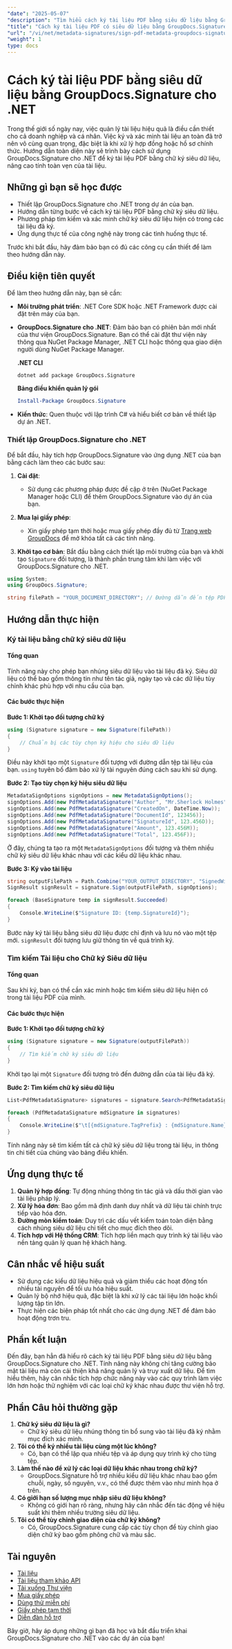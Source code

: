 ```yaml
---
"date": "2025-05-07"
"description": "Tìm hiểu cách ký tài liệu PDF bằng siêu dữ liệu bằng GroupDocs.Signature cho .NET. Hướng dẫn này bao gồm thiết lập, triển khai và xác minh chữ ký siêu dữ liệu để tăng cường bảo mật tài liệu."
"title": "Cách ký tài liệu PDF có siêu dữ liệu bằng GroupDocs.Signature cho .NET | Hướng dẫn toàn diện"
"url": "/vi/net/metadata-signatures/sign-pdf-metadata-groupdocs-signature-net/"
"weight": 1
type: docs
---
```

# Cách ký tài liệu PDF bằng siêu dữ liệu bằng GroupDocs.Signature cho .NET

Trong thế giới số ngày nay, việc quản lý tài liệu hiệu quả là điều cần thiết cho cả doanh nghiệp và cá nhân. Việc ký và xác minh tài liệu an toàn đã trở nên vô cùng quan trọng, đặc biệt là khi xử lý hợp đồng hoặc hồ sơ chính thức. Hướng dẫn toàn diện này sẽ trình bày cách sử dụng GroupDocs.Signature cho .NET để ký tài liệu PDF bằng chữ ký siêu dữ liệu, nâng cao tính toàn vẹn của tài liệu.

## Những gì bạn sẽ học được
- Thiết lập GroupDocs.Signature cho .NET trong dự án của bạn.
- Hướng dẫn từng bước về cách ký tài liệu PDF bằng chữ ký siêu dữ liệu.
- Phương pháp tìm kiếm và xác minh chữ ký siêu dữ liệu hiện có trong các tài liệu đã ký.
- Ứng dụng thực tế của công nghệ này trong các tình huống thực tế.

Trước khi bắt đầu, hãy đảm bảo bạn có đủ các công cụ cần thiết để làm theo hướng dẫn này.

## Điều kiện tiên quyết
Để làm theo hướng dẫn này, bạn sẽ cần:
- **Môi trường phát triển**: .NET Core SDK hoặc .NET Framework được cài đặt trên máy của bạn.
- **GroupDocs.Signature cho .NET**: Đảm bảo bạn có phiên bản mới nhất của thư viện GroupDocs.Signature. Bạn có thể cài đặt thư viện này thông qua NuGet Package Manager, .NET CLI hoặc thông qua giao diện người dùng NuGet Package Manager.
  
  **.NET CLI**
  ```bash
  dotnet add package GroupDocs.Signature
  ```
  
  **Bảng điều khiển quản lý gói**
  ```powershell
  Install-Package GroupDocs.Signature
  ```
- **Kiến thức**: Quen thuộc với lập trình C# và hiểu biết cơ bản về thiết lập dự án .NET.

### Thiết lập GroupDocs.Signature cho .NET
Để bắt đầu, hãy tích hợp GroupDocs.Signature vào ứng dụng .NET của bạn bằng cách làm theo các bước sau:

1. **Cài đặt**:
   - Sử dụng các phương pháp được đề cập ở trên (NuGet Package Manager hoặc CLI) để thêm GroupDocs.Signature vào dự án của bạn.

2. **Mua lại giấy phép**:
   - Xin giấy phép tạm thời hoặc mua giấy phép đầy đủ từ [Trang web GroupDocs](https://purchase.groupdocs.com/buy) để mở khóa tất cả các tính năng.

3. **Khởi tạo cơ bản**:
   Bắt đầu bằng cách thiết lập môi trường của bạn và khởi tạo `Signature` đối tượng, là thành phần trung tâm khi làm việc với GroupDocs.Signature cho .NET.

```csharp
using System;
using GroupDocs.Signature;

string filePath = "YOUR_DOCUMENT_DIRECTORY"; // Đường dẫn đến tệp PDF của bạn
```

## Hướng dẫn thực hiện

### Ký tài liệu bằng chữ ký siêu dữ liệu

#### Tổng quan
Tính năng này cho phép bạn nhúng siêu dữ liệu vào tài liệu đã ký. Siêu dữ liệu có thể bao gồm thông tin như tên tác giả, ngày tạo và các dữ liệu tùy chỉnh khác phù hợp với nhu cầu của bạn.

#### Các bước thực hiện

**Bước 1: Khởi tạo đối tượng chữ ký**

```csharp
using (Signature signature = new Signature(filePath))
{
    // Chuẩn bị các tùy chọn ký hiệu cho siêu dữ liệu
}
```
Điều này khởi tạo một `Signature` đối tượng với đường dẫn tệp tài liệu của bạn. `using` tuyên bố đảm bảo xử lý tài nguyên đúng cách sau khi sử dụng.

**Bước 2: Tạo tùy chọn ký hiệu siêu dữ liệu**

```csharp
MetadataSignOptions signOptions = new MetadataSignOptions();
signOptions.Add(new PdfMetadataSignature("Author", "Mr.Sherlock Holmes")); // Thêm tên tác giả
signOptions.Add(new PdfMetadataSignature("CreatedOn", DateTime.Now));       // Ngày và giờ hiện tại
signOptions.Add(new PdfMetadataSignature("DocumentId", 123456));            // ID tài liệu duy nhất
signOptions.Add(new PdfMetadataSignature("SignatureId", 123.456D));         // Mã định danh chữ ký là double
signOptions.Add(new PdfMetadataSignature("Amount", 123.456M));              // Số tiền ở định dạng thập phân
signOptions.Add(new PdfMetadataSignature("Total", 123.456F));               // Tổng số tiền là số thực
```
Ở đây, chúng ta tạo ra một `MetadataSignOptions` đối tượng và thêm nhiều chữ ký siêu dữ liệu khác nhau với các kiểu dữ liệu khác nhau.

**Bước 3: Ký vào tài liệu**

```csharp
string outputFilePath = Path.Combine("YOUR_OUTPUT_DIRECTORY", "SignedWithMetadata.pdf");
SignResult signResult = signature.Sign(outputFilePath, signOptions);

foreach (BaseSignature temp in signResult.Succeeded)
{
    Console.WriteLine($"Signature ID: {temp.SignatureId}");
}
```
Bước này ký tài liệu bằng siêu dữ liệu được chỉ định và lưu nó vào một tệp mới. `signResult` đối tượng lưu giữ thông tin về quá trình ký.

### Tìm kiếm Tài liệu cho Chữ ký Siêu dữ liệu

#### Tổng quan
Sau khi ký, bạn có thể cần xác minh hoặc tìm kiếm siêu dữ liệu hiện có trong tài liệu PDF của mình.

#### Các bước thực hiện

**Bước 1: Khởi tạo đối tượng chữ ký**

```csharp
using (Signature signature = new Signature(outputFilePath))
{
    // Tìm kiếm chữ ký siêu dữ liệu
}
```
Khởi tạo lại một `Signature` đối tượng trỏ đến đường dẫn của tài liệu đã ký.

**Bước 2: Tìm kiếm chữ ký siêu dữ liệu**

```csharp
List<PdfMetadataSignature> signatures = signature.Search<PdfMetadataSignature>(SignatureType.Metadata);

foreach (PdfMetadataSignature mdSignature in signatures)
{
    Console.WriteLine($"\t[{mdSignature.TagPrefix} : {mdSignature.Name}] = {mdSignature.Value} ({mdSignature.Type})");
}
```
Tính năng này sẽ tìm kiếm tất cả chữ ký siêu dữ liệu trong tài liệu, in thông tin chi tiết của chúng vào bảng điều khiển.

## Ứng dụng thực tế
1. **Quản lý hợp đồng**: Tự động nhúng thông tin tác giả và dấu thời gian vào tài liệu pháp lý.
2. **Xử lý hóa đơn**: Bao gồm mã định danh duy nhất và dữ liệu tài chính trực tiếp vào hóa đơn.
3. **Đường mòn kiểm toán**: Duy trì các dấu vết kiểm toán toàn diện bằng cách nhúng siêu dữ liệu chi tiết cho mục đích theo dõi.
4. **Tích hợp với Hệ thống CRM**: Tích hợp liền mạch quy trình ký tài liệu vào nền tảng quản lý quan hệ khách hàng.

## Cân nhắc về hiệu suất
- Sử dụng các kiểu dữ liệu hiệu quả và giảm thiểu các hoạt động tốn nhiều tài nguyên để tối ưu hóa hiệu suất.
- Quản lý bộ nhớ hiệu quả, đặc biệt là khi xử lý các tài liệu lớn hoặc khối lượng tập tin lớn.
- Thực hiện các biện pháp tốt nhất cho các ứng dụng .NET để đảm bảo hoạt động trơn tru.

## Phần kết luận
Đến đây, bạn hẳn đã hiểu rõ cách ký tài liệu PDF bằng siêu dữ liệu bằng GroupDocs.Signature cho .NET. Tính năng này không chỉ tăng cường bảo mật tài liệu mà còn cải thiện khả năng quản lý và truy xuất dữ liệu. Để tìm hiểu thêm, hãy cân nhắc tích hợp chức năng này vào các quy trình làm việc lớn hơn hoặc thử nghiệm với các loại chữ ký khác nhau được thư viện hỗ trợ.

## Phần Câu hỏi thường gặp
1. **Chữ ký siêu dữ liệu là gì?**
   - Chữ ký siêu dữ liệu nhúng thông tin bổ sung vào tài liệu đã ký nhằm mục đích xác minh.
2. **Tôi có thể ký nhiều tài liệu cùng một lúc không?**
   - Có, bạn có thể lặp qua nhiều tệp và áp dụng quy trình ký cho từng tệp.
3. **Làm thế nào để xử lý các loại dữ liệu khác nhau trong chữ ký?**
   - GroupDocs.Signature hỗ trợ nhiều kiểu dữ liệu khác nhau bao gồm chuỗi, ngày, số nguyên, v.v., có thể được thêm vào như minh họa ở trên.
4. **Có giới hạn số lượng mục nhập siêu dữ liệu không?**
   - Không có giới hạn rõ ràng, nhưng hãy cân nhắc đến tác động về hiệu suất khi thêm nhiều trường siêu dữ liệu.
5. **Tôi có thể tùy chỉnh giao diện của chữ ký không?**
   - Có, GroupDocs.Signature cung cấp các tùy chọn để tùy chỉnh giao diện chữ ký bao gồm phông chữ và màu sắc.

## Tài nguyên
- [Tài liệu](https://docs.groupdocs.com/signature/net/)
- [Tài liệu tham khảo API](https://reference.groupdocs.com/signature/net/)
- [Tải xuống Thư viện](https://releases.groupdocs.com/signature/net/)
- [Mua giấy phép](https://purchase.groupdocs.com/buy)
- [Dùng thử miễn phí](https://releases.groupdocs.com/signature/net/)
- [Giấy phép tạm thời](https://purchase.groupdocs.com/temporary-license/)
- [Diễn đàn hỗ trợ](https://forum.groupdocs.com/c/signature/)

Bây giờ, hãy áp dụng những gì bạn đã học và bắt đầu triển khai GroupDocs.Signature cho .NET vào các dự án của bạn!